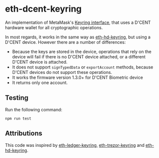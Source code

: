 # eth-dcent-keyring
An implementation of MetaMask's [Keyring interface](https://github.com/MetaMask/eth-simple-keyring#the-keyring-class-protocol), that uses a D'CENT hardware wallet for all cryptographic operations.

In most regards, it works in the same way as [eth-hd-keyring](https://github.com/MetaMask/eth-hd-keyring), but using a D'CENT device. However there are a number of differences:

- Because the keys are stored in the device, operations that rely on the device will fail if there is no D'CENT device attached, or a different D'CENT device is attached.
- It does not support `signTypedData` or `exportAccount` methods, because D'CENT devices do not support these operations.
- It works the firmware version 1.3.0+ for D'CENT Biometric device
- It returns only one account. 

## Testing
Run the following command:

```
npm run test
```

## Attributions
This code was inspired by [eth-ledger-keyring](https://github.com/jamespic/eth-ledger-keyring), [eth-trezor-keyring](https://github.com/MetaMask/eth-trezor-keyring) and [eth-hd-keyring](https://github.com/MetaMask/eth-hd-keyring).